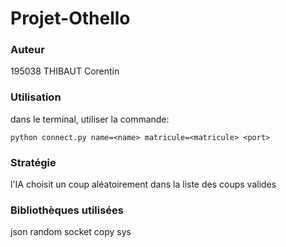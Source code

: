 # Projet-Othello
### Auteur
195038 THIBAUT Corentin

### Utilisation 
dans le terminal, utiliser la commande: 

`python connect.py name=<name> matricule=<matricule> <port>`

### Stratégie
l'IA choisit un coup aléatoirement dans la liste des coups valides

### Bibliothèques utilisées
json
random
socket
copy
sys

